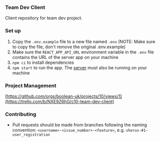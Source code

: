 ### Team Dev Client

Client repository for team dev project.

### Set up

1. Copy the `.env.example` file to a new file named `.env` (NOTE: Make sure to copy the file, don't remove the original .env.example)
2. Make sure the `REACT_APP_API_URL` environment variable in the `.env` file contains the URL of the server app on your machine
3. `npm ci` to install dependencies
4. `npm start` to run the app. The [server](https://github.com/boolean-uk/team-dev-server-c9/) must also be running on your machine

### Project Management

[https://github.com/orgs/boolean-uk/projects/10/views/1](https://trello.com/b/NXE9Z6hG/c10-team-dev-client)

### Contributing

- Pull requests should be made from branches following the naming convention: `<username>-<issue_number>-<feature>`, e.g. `vherus-#1-user_registration`
